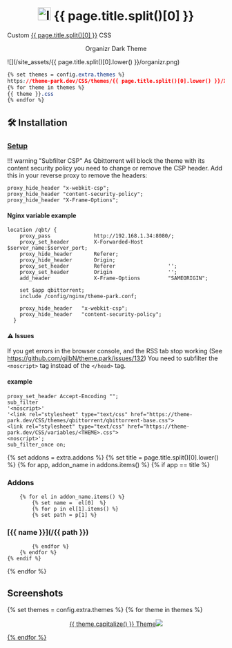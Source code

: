 <h1 align="center"> <img src="/site_assets/{{ page.title.split()[0].lower() }}/logo.png" alt="logo" width="30" height="30"> {{ page.title.split()[0] }}</h1>

Custom [{{ page.title.split()[0] }}](https://github.com/qbittorrent/qbittorrent) CSS

<p align="center"> Organizr Dark Theme </p>

![](/site_assets/{{ page.title.split()[0].lower() }}/organizr.png)

```css
{% set themes = config.extra.themes %}
https://theme-park.dev/CSS/themes/{{ page.title.split()[0].lower() }}/XXX.css
{% for theme in themes %}
{{ theme }}.css
{% endfor %}
```

## 🛠️ Installation

### [Setup](/setup)

!!! warning "Subfilter CSP"
    As Qbittorrent will block the theme with its content security policy you need to change or remove the CSP header.
    Add this in your reverse proxy to remove the headers:

```nginx
proxy_hide_header "x-webkit-csp";
proxy_hide_header "content-security-policy";
proxy_hide_header "X-Frame-Options";
```

#### Nginx variable example

```nginx
location /qbt/ {
    proxy_pass              http://192.168.1.34:8080/;
    proxy_set_header        X-Forwarded-Host        $server_name:$server_port;
    proxy_hide_header       Referer;
    proxy_hide_header       Origin;
    proxy_set_header        Referer                 '';
    proxy_set_header        Origin                  '';
    add_header              X-Frame-Options         "SAMEORIGIN";

    set $app qbittorrent;
    include /config/nginx/theme-park.conf;

    proxy_hide_header   "x-webkit-csp";
    proxy_hide_header   "content-security-policy";
  }
```

#### ⚠️ Issues

If you get errors in the browser console, and the RSS tab stop working (See https://github.com/gilbN/theme.park/issues/132)
You need to subfilter the `<noscript>` tag instead of the `</head>` tag.

#### example

```nginx
proxy_set_header Accept-Encoding "";
sub_filter
'<noscript>'
'<link rel="stylesheet" type="text/css" href="https://theme-park.dev/CSS/themes/qbittorrent/qbittorrent-base.css">
<link rel="stylesheet" type="text/css" href="https://theme-park.dev/CSS/variables/<THEME>.css">
<noscript>';
sub_filter_once on;
```

{% set addons = extra.addons %}
{% set title = page.title.split()[0].lower() %}
{% for app, addon_name in addons.items() %}
    {% if app  ==  title %}

### Addons

        {% for el in addon_name.items() %}
            {% set name =  el[0]  %}
            {% for p in el[1].items() %}
            {% set path = p[1] %}

### [{{ name }}](/{{ path }})

            {% endfor %}
        {% endfor %}
    {% endif %}
{% endfor %}

## Screenshots

{% set themes = config.extra.themes %}
{% for theme in themes %}
<p align="center">  
<a href="/site_assets/{{ page.title.split()[0].lower() }}/{{ theme }}.png">{{ theme.capitalize() }} Theme<img src="/site_assets/{{ page.title.split()[0].lower() }}/{{ theme }}.png"></img>
</p>
{% endfor %}
